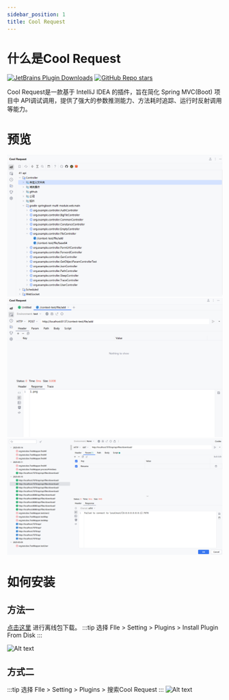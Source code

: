 ```yaml
---
sidebar_position: 1
title: Cool Request
---
```


# 什么是Cool Request

<a href="https://plugins.jetbrains.com/plugin/23555"><img src="https://img.shields.io/jetbrains/plugin/d/23555" alt="JetBrains Plugin Downloads" /></a>
<a href="https://github.com/houxinlin/cool-request"><img src="https://img.shields.io/github/stars/houxinlin/cool-request" alt="GitHub Repo stars" /></a>

Cool Request是一款基于 IntelliJ IDEA 的插件，旨在简化 Spring MVC(Boot) 项目中 API调试调用，提供了强大的参数推测能力、方法耗时追踪、运行时反射调用等能力。


# 预览
  ![Alt text](images/white-preview-0.png)
  ![Alt text](images/white-preview-1.png)
  ![Alt text](images/white-preview-3.png)

# 如何安装
## 方法一

[点击这里](https://plugins.jetbrains.com/plugin/23555-cool-request) 进行离线包下载。
:::tip
选择 FIle > Setting > Plugins > Install Plugin From Disk
:::

![Alt text](image.png)

## 方式二
:::tip
选择 FIle > Setting > Plugins > 搜索Cool Request
:::
![Alt text](./images/idea_plugin_search.png)
